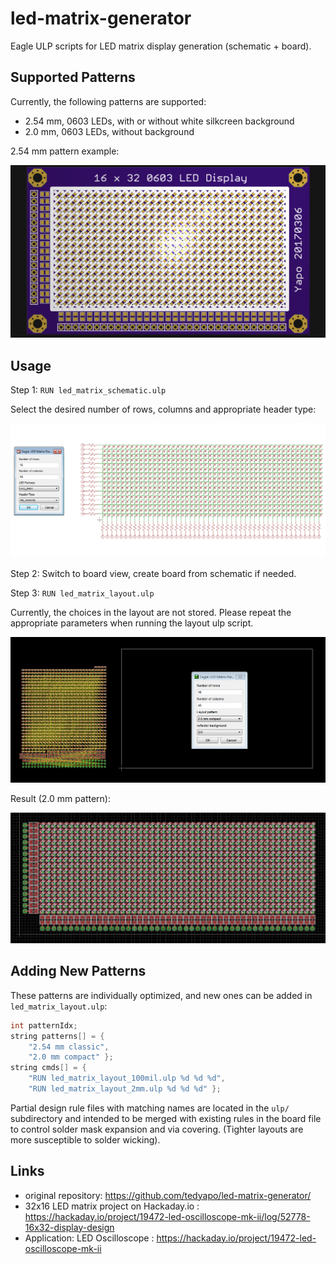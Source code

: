 # led-matrix-generator

Eagle ULP scripts for LED matrix display generation (schematic + board).

## Supported Patterns

Currently, the following patterns are supported:

- 2.54 mm, 0603 LEDs, with or without white silkcreen background
- 2.0 mm, 0603 LEDs, without background

2.54 mm pattern example:

![](img/16x32_0603_254.png)

## Usage

Step 1:  `RUN led_matrix_schematic.ulp`

Select the desired number of rows, columns and appropriate header type:

![](img/led_matrix_generator_schematic.PNG)

Step 2: Switch to board view, create board from schematic if needed.

Step 3:  `RUN led_matrix_layout.ulp`

Currently, the choices in the layout are not stored. Please repeat the appropriate parameters when running the layout ulp script. 

![](img/led_matrix_generator_board_as_created.PNG)

Result (2.0 mm pattern):

![](img/led_matrix_generator_board_placed.PNG)
 
## Adding New Patterns

These patterns are individually optimized, and new ones can be added in `led_matrix_layout.ulp`:

```c
int patternIdx;
string patterns[] = {
	"2.54 mm classic",
	"2.0 mm compact" };
string cmds[] = {
	"RUN led_matrix_layout_100mil.ulp %d %d %d",
	"RUN led_matrix_layout_2mm.ulp %d %d %d" };
```

Partial design rule files with matching names are located in the `ulp/` subdirectory and intended to be merged with existing rules in the board file to control solder mask expansion and via covering. (Tighter layouts are more susceptible to solder wicking).

## Links

 - original repository: https://github.com/tedyapo/led-matrix-generator/
 - 32x16 LED matrix project on Hackaday.io : https://hackaday.io/project/19472-led-oscilloscope-mk-ii/log/52778-16x32-display-design
 - Application: LED Oscilloscope : https://hackaday.io/project/19472-led-oscilloscope-mk-ii